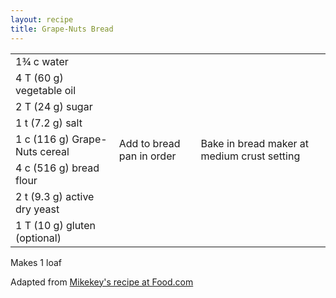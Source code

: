 ```yaml
---
layout: recipe
title: Grape-Nuts Bread
---
```

<table>
  <tr>
    <td>1&frac34; c water</td>
    <td rowspan="8">Add to bread pan in order</td>
    <td rowspan="8">Bake in bread maker at medium crust setting</td>
  </tr>
  <tr>
    <td>4 T (60 g) vegetable oil</td>
  </tr>
  <tr>
    <td>2 T (24 g) sugar</td>
  </tr>
  <tr>
    <td>1 t (7.2 g) salt</td>
  </tr>
  <tr>
    <td>1 c (116 g) Grape-Nuts cereal</td>
  </tr>
  <tr>
    <td>4 c (516 g) bread flour</td>
  </tr>
  <tr>
    <td>2 t (9.3 g) active dry yeast</td>
  </tr>
  <tr>
    <td>1 T (10 g) gluten (optional)</td>
  </tr>
</table>

<p>Makes 1 loaf</p>
<p class="confession">Adapted from <a href="http://www.food.com/recipe/grape-nuts-bread-abm-387787?scaleto=1.5&mode=null&st=true">Mikekey's recipe at Food.com</a></p>

